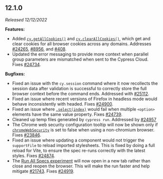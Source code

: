 ## 12.1.0

_Released 12/12/2022_

**Features:**

- Added [`cy.getAllCookies()`](/api/commands/getallcookies) and
  [`cy.clearAllCookies()`](/api/commands/clearallcookies), which get and clear
  cookies for all browser cookies across any domains. Addresses
  [#24265](https://github.com/cypress-io/cypress/issues/24265),
  [#8956](https://github.com/cypress-io/cypress/issues/8956), and
  [#408](https://github.com/cypress-io/cypress/issues/408).
- Updated the error messaging to provide more context when parallel group
  parameters are mismatched when sent to the Cypress Cloud. Fixes
  [#24734](https://github.com/cypress-io/cypress/issues/24734).

**Bugfixes:**

- Fixed an issue with the `cy.session` command where it now recollects the
  session data after validation is successful to correctly store the full
  browser context before the command ends. Addressed with
  [#25112](https://github.com/cypress-io/cypress/pull/25112).
- Fixed an issue where recent versions of Firefox in headless mode would behave
  inconsistently with headed. Fixes
  [#24900](https://github.com/cypress-io/cypress/issues/24900).
- Fixed an issue where [`.select(index)`](/api/commands/select#Index) would fail
  when multiple `<option>` elements have the same value property. Fixes
  [#24739](https://github.com/cypress-io/cypress/issues/24739).
- Cleaned up temp files generated by `cypress run`. Addressed by
  [#24957](https://github.com/cypress-io/cypress/pull/24957)
- The Chrome web security configuration tooltip will now be shown only if
  [`chromeWebSecurity`](/guides/guides/web-security#Disabling-Web-Security) is
  set to false when using a non-chromium browser. Fixes
  [#23846](https://github.com/cypress-io/cypress/issues/23846).
- Fixed an issue where updating a component would not trigger the `supportFile`
  to reload imported stylesheets. This is fixed by doing a full reload for Vite,
  to ensure the spec re-runs correctly with the latest styles. Fixes
  [#24874](https://github.com/cypress-io/cypress/issues/24874).
- The
  [Run All Specs experiment](https://docs.cypress.io/guides/references/experiments#End-to-End-Testing)
  will now open in a new tab rather than close and reopen the browser. This will
  make the run faster and help mitigate
  [#21743](https://github.com/cypress-io/cypress/issues/21743). Fixes
  [#24919](https://github.com/cypress-io/cypress/issues/24919).
